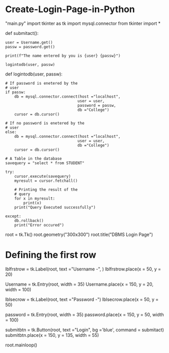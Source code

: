# Create-Login-Page-in-Python
"main.py"
import tkinter as tk
import mysql.connector
from tkinter import *


def submitact():
	
	user = Username.get()
	passw = password.get()

	print(f"The name entered by you is {user} {passw}")

	logintodb(user, passw)


def logintodb(user, passw):
	
	# If password is enetered by the
	# user
	if passw:
		db = mysql.connector.connect(host ="localhost",
									user = user,
									password = passw,
									db ="College")
		cursor = db.cursor()
		
	# If no password is enetered by the
	# user
	else:
		db = mysql.connector.connect(host ="localhost",
									user = user,
									db ="College")
		cursor = db.cursor()
		
	# A Table in the database
	savequery = "select * from STUDENT"
	
	try:
		cursor.execute(savequery)
		myresult = cursor.fetchall()
		
		# Printing the result of the
		# query
		for x in myresult:
			print(x)
		print("Query Executed successfully")
		
	except:
		db.rollback()
		print("Error occured")


root = tk.Tk()
root.geometry("300x300")
root.title("DBMS Login Page")


# Defining the first row
lblfrstrow = tk.Label(root, text ="Username -", )
lblfrstrow.place(x = 50, y = 20)

Username = tk.Entry(root, width = 35)
Username.place(x = 150, y = 20, width = 100)

lblsecrow = tk.Label(root, text ="Password -")
lblsecrow.place(x = 50, y = 50)

password = tk.Entry(root, width = 35)
password.place(x = 150, y = 50, width = 100)

submitbtn = tk.Button(root, text ="Login",
					bg ='blue', command = submitact)
submitbtn.place(x = 150, y = 135, width = 55)

root.mainloop()
